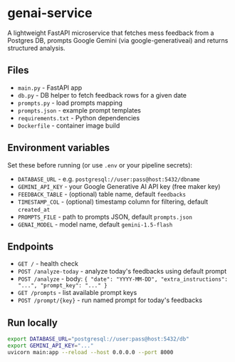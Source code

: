 # genai-service

A lightweight FastAPI microservice that fetches mess feedback from a Postgres DB,
prompts Google Gemini (via google-generativeai) and returns structured analysis.

## Files
- `main.py` - FastAPI app
- `db.py` - DB helper to fetch feedback rows for a given date
- `prompts.py` - load prompts mapping
- `prompts.json` - example prompt templates
- `requirements.txt` - Python dependencies
- `Dockerfile` - container image build

## Environment variables
Set these before running (or use `.env` or your pipeline secrets):
- `DATABASE_URL` - e.g. `postgresql://user:pass@host:5432/dbname`
- `GEMINI_API_KEY` - your Google Generative AI API key (free maker key)
- `FEEDBACK_TABLE` - (optional) table name, default `feedbacks`
- `TIMESTAMP_COL` - (optional) timestamp column for filtering, default `created_at`
- `PROMPTS_FILE` - path to prompts JSON, default `prompts.json`
- `GENAI_MODEL` - model name, default `gemini-1.5-flash`

## Endpoints
- `GET /` - health check
- `POST /analyze-today` - analyze today's feedbacks using default prompt
- `POST /analyze` - body: `{ "date": "YYYY-MM-DD", "extra_instructions": "...", "prompt_key": "..." }`
- `GET /prompts` - list available prompt keys
- `POST /prompt/{key}` - run named prompt for today's feedbacks

## Run locally
```bash
export DATABASE_URL="postgresql://user:pass@host:5432/db"
export GEMINI_API_KEY="..."
uvicorn main:app --reload --host 0.0.0.0 --port 8000

